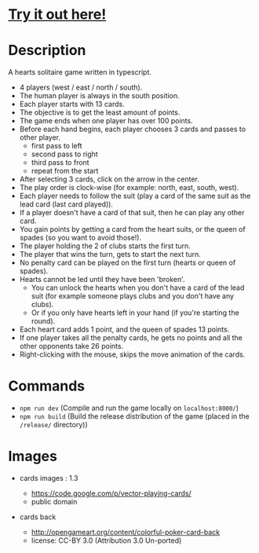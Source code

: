 # [Try it out here!](http://nbpt.eu/games/hearts_solitaire/)

# Description

A hearts solitaire game written in typescript.

-   4 players (west / east / north / south).
-   The human player is always in the south position.
-   Each player starts with 13 cards.
-   The objective is to get the least amount of points.
-   The game ends when one player has over 100 points.
-   Before each hand begins, each player chooses 3 cards and passes to other player.
    -   first pass to left
    -   second pass to right
    -   third pass to front
    -   repeat from the start
-   After selecting 3 cards, click on the arrow in the center.
-   The play order is clock-wise (for example: north, east, south, west).
-   Each player needs to follow the suit (play a card of the same suit as the lead card (last card played)).
-   If a player doesn't have a card of that suit, then he can play any other card.
-   You gain points by getting a card from the heart suits, or the queen of spades (so you want to avoid those!).
-   The player holding the 2 of clubs starts the first turn.
-   The player that wins the turn, gets to start the next turn.
-   No penalty card can be played on the first turn (hearts or queen of spades).
-   Hearts cannot be led until they have been 'broken'.
    -   You can unlock the hearts when you don't have a card of the lead suit (for example someone plays clubs and you don't have any clubs).
    -   Or if you only have hearts left in your hand (if you're starting the round).
-   Each heart card adds 1 point, and the queen of spades 13 points.
-   If one player takes all the penalty cards, he gets no points and all the other opponents take 26 points.
-   Right-clicking with the mouse, skips the move animation of the cards.

# Commands

-   `npm run dev` (Compile and run the game locally on `localhost:8000/`)
-   `npm run build` (Build the release distribution of the game (placed in the `/release/` directory))

# Images

-   cards images : 1.3

    -   https://code.google.com/p/vector-playing-cards/
    -   public domain

-   cards back
    -   http://opengameart.org/content/colorful-poker-card-back
    -   license: CC-BY 3.0 (Attribution 3.0 Un-ported)

